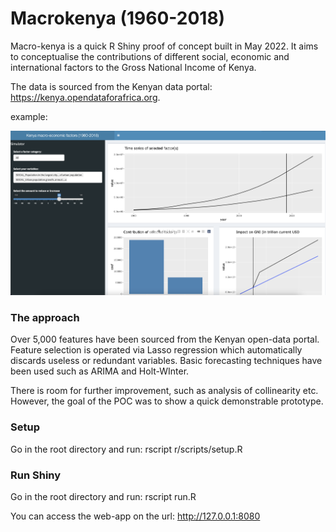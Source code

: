 <h1>Macrokenya (1960-2018)</h1>
Macro-kenya is a quick R Shiny proof of concept built in May 2022. 
It aims to conceptualise the contributions of different social, economic and international factors to the Gross National Income of Kenya. 

The data is sourced from the Kenyan data portal: https://kenya.opendataforafrica.org. 

example:

<img src="res/macrokenya.png">

<h3>The approach</h3>
Over 5,000 features have been sourced from the Kenyan open-data portal. Feature selection is operated via Lasso regression which automatically discards useless or redundant variables. Basic forecasting techniques have been used such as ARIMA and Holt-WInter. 

There is room for further improvement, such as analysis of collinearity etc. However, the goal of the POC was to show a quick demonstrable prototype. 

<h3>Setup </h3>
Go in the root directory and run: 
rscript r/scripts/setup.R

<h3>Run Shiny</h3>
Go in the root directory and run: 
rscript run.R

You can access the web-app on the url: http://127.0.0.1:8080

